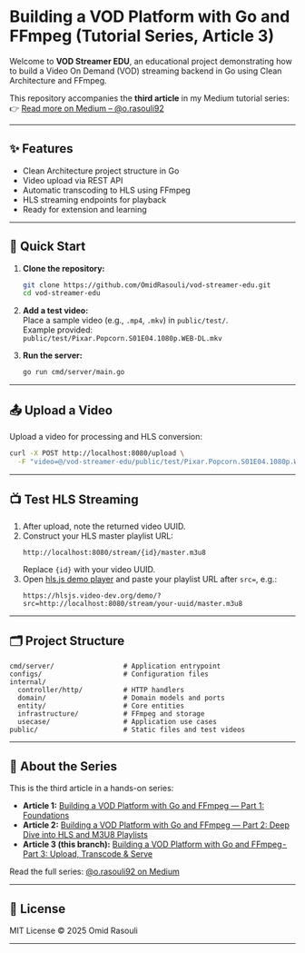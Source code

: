 # Building a VOD Platform with Go and FFmpeg (Tutorial Series, Article 3)

Welcome to **VOD Streamer EDU**, an educational project demonstrating how to build a Video On Demand (VOD) streaming backend in Go using Clean Architecture and FFmpeg.

This repository accompanies the **third article** in my Medium tutorial series:  
👉 [Read more on Medium – @o.rasouli92](https://medium.com/@o.rasouli92)

---

## ✨ Features

- Clean Architecture project structure in Go
- Video upload via REST API
- Automatic transcoding to HLS using FFmpeg
- HLS streaming endpoints for playback
- Ready for extension and learning

---

## 🚀 Quick Start

1. **Clone the repository:**
   ```bash
   git clone https://github.com/OmidRasouli/vod-streamer-edu.git
   cd vod-streamer-edu
   ```

2. **Add a test video:**  
   Place a sample video (e.g., `.mp4`, `.mkv`) in `public/test/`.  
   Example provided:  
   `public/test/Pixar.Popcorn.S01E04.1080p.WEB-DL.mkv`

3. **Run the server:**
   ```bash
   go run cmd/server/main.go
   ```

---

## 📤 Upload a Video

Upload a video for processing and HLS conversion:

```bash
curl -X POST http://localhost:8080/upload \
  -F "video=@/vod-streamer-edu/public/test/Pixar.Popcorn.S01E04.1080p.WEB-DL.mkv"
```

---

## 📺 Test HLS Streaming

1. After upload, note the returned video UUID.
2. Construct your HLS master playlist URL:
   ```
   http://localhost:8080/stream/{id}/master.m3u8
   ```
   Replace `{id}` with your video UUID.
3. Open [hls.js demo player](https://hlsjs.video-dev.org/demo/?src=) and paste your playlist URL after `src=`, e.g.:
   ```
   https://hlsjs.video-dev.org/demo/?src=http://localhost:8080/stream/your-uuid/master.m3u8
   ```

---

## 🗂️ Project Structure

```
cmd/server/                 # Application entrypoint
configs/                    # Configuration files
internal/
  controller/http/          # HTTP handlers
  domain/                   # Domain models and ports
  entity/                   # Core entities
  infrastructure/           # FFmpeg and storage
  usecase/                  # Application use cases
public/                     # Static files and test videos
```

---

## 📖 About the Series

This is the third article in a hands-on series:

- **Article 1:** [Building a VOD Platform with Go and FFmpeg — Part 1: Foundations](https://medium.com/@o.rasouli92/building-a-vod-platform-with-go-and-ffmpeg-part-1-foundations-771e1e14f79b)
- **Article 2:** [Building a VOD Platform with Go and FFmpeg — Part 2: Deep Dive into HLS and M3U8 Playlists](https://medium.com/@o.rasouli92/building-a-vod-platform-with-go-and-ffmpeg-part-2-deep-dive-into-hls-and-m3u8-playlists-29ffbad7a20a)
- **Article 3 (this branch):** [Building a VOD Platform with Go and FFmpeg - Part 3: Upload, Transcode & Serve](https://medium.com/@o.rasouli92)

Read the full series: [@o.rasouli92 on Medium](https://medium.com/@o.rasouli92)

---

## 📝 License

MIT License © 2025 Omid Rasouli

---
